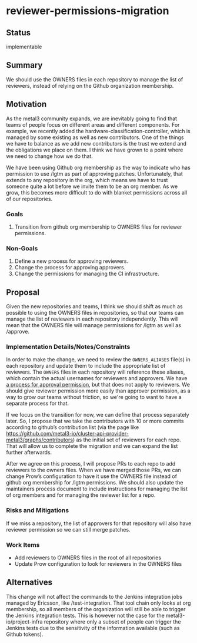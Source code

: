 # reviewer-permissions-migration

## Status

implementable

## Summary

We should use the OWNERS files in each repository to manage the list
of reviewers, instead of relying on the Github organization
membership.

## Motivation

As the metal3 community expands, we are inevitably going to find that
teams of people focus on different areas and different components. For
example, we recently added the hardware-classification-controller,
which is managed by some existing as well as new contributors. One of
the things we have to balance as we add new contributors is the trust
we extend and the obligations we place on them. I think we have grown
to a point where we need to change how we do that.

We have been using Github org membership as the way to indicate who
has permission to use /lgtm as part of approving
patches. Unfortunately, that extends to any repository in the org,
which means we have to trust someone quite a lot before we invite them
to be an org member. As we grow, this becomes more difficult to do
with blanket permissions across all of our repositories.

### Goals

1. Transition from github org membership to OWNERS files for reviewer
   permissions.

### Non-Goals

1. Define a new process for approving reviewers.
2. Change the process for approving approvers.
3. Change the permissions for managing the CI infrastructure.

## Proposal

Given the new repositories and teams, I think we should shift as much
as possible to using the OWNERS files in repositories, so that our
teams can manage the list of reviewers in each repository
independently. This will mean that the OWNERS file will manage
permissions for /lgtm as well as /approve.

### Implementation Details/Notes/Constraints

In order to make the change, we need to review the `OWNERS_ALIASES`
file(s) in each repository and update them to include the appropriate
list of reviewers. The `OWNERS` files in each repository will
reference these aliases, which contain the actual usernames for
reviewers and approvers. We have
[a process for approval permission](https://github.com/metal3-io/community/blob/main/maintainers/README.md),
but that does not apply to reviewers. We should give reviewer
permission more easily than approver permission, as a way to grow our
teams without friction, so we're going to want to have a separate
process for that.

If we focus on the transition for now, we can define that process
separately later. So, I propose that we take the contributors with 10
or more commits according to github’s contribution list (via the page
like
<https://github.com/metal3-io/cluster-api-provider-metal3/graphs/contributors>)
as the initial set of reviewers for each repo. That will allow us to
complete the migration and we can expand the list further afterwards.

After we agree on this process, I will propose PRs to each repo to add
reviewers to the owners files. When we have merged those PRs, we can
change Prow’s configuration to have it use the OWNERS file instead of
github org membership for /lgtm permissions. We should also update the
maintainers process document to include instructions for managing the
list of org members and for managing the reviewer list for a repo.

### Risks and Mitigations

If we miss a repository, the list of approvers for that repository
will also have reviewer permission so we can still merge patches.

### Work Items

- Add reviewers to OWNERS files in the root of all repositories
- Update Prow configuration to look for reviewers in the OWNERS files

## Alternatives

This change will not affect the commands to the Jenkins integration
jobs managed by Ericsson, like /test-integration. That tool chain only
looks at org membership, so all members of the organization will still
be able to trigger the Jenkins integration tests. This is however not
the case for the metal3-io/project-infra repository where only a
subset of people can trigger the Jenkins tests due to the sensitivity
of the information available (such as Github tokens).
